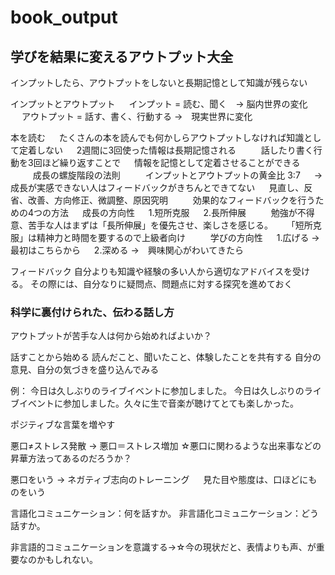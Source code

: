 # book_output
## 学びを結果に変えるアウトプット大全

インプットしたら、アウトプットをしないと長期記憶として知識が残らない  
   
インプットとアウトプット   　
インプット = 読む、聞く　-> 脳内世界の変化   　
アウトプット = 話す、書く、行動する ->　現実世界に変化   　
   
本を読む   　
たくさんの本を読んでも何かしらアウトプットしなければ知識として定着しない   　
2週間に3回使った情報は長期記憶される   　
   　
話したり書く行動を3回ほど繰り返すことで   　
情報を記憶として定着させることができる   　
   　
成長の螺旋階段の法則   　
   　
インプットとアウトプットの黄金比 3:7   　
-> 成長が実感できない人はフィードバックがきちんとできてない   　
見直し、反省、改善、方向修正、微調整、原因究明   　
   　
効果的なフィードバックを行うための4つの方法   　
成長の方向性   　
1.短所克服   　
2.長所伸展   　
   　
勉強が不得意、苦手な人はまずは「長所伸展」を優先させ、楽しさを感じる。   　
「短所克服」は精神力と時間を要するので上級者向け   　
   　
学びの方向性   　
1.広げる →　最初はこちらから   　
2.深める →　興味関心がわいてきたら

フィードバック
自分よりも知識や経験の多い人から適切なアドバイスを受ける。
その際には、自分なりに疑問点、問題点に対する探究を進めておく


### 科学に裏付けられた、伝わる話し方
アウトプットが苦手な人は何から始めればよいか？

話すことから始める
読んだこと、聞いたこと、体験したことを共有する
自分の意見、自分の気づきを盛り込んでみる

例：
今日は久しぶりのライブイベントに参加しました。
今日は久しぶりのライブイベントに参加しました。久々に生で音楽が聴けてとても楽しかった。

ポジティブな言葉を増やす

悪口≠ストレス発散 → 悪口＝ストレス増加
☆悪口に関わるような出来事などの昇華方法ってあるのだろうか？

悪口をいう → ネガティブ志向のトレーニング
   　
見た目や態度は、口ほどにものをいう

言語化コミュニケーション：何を話すか。
非言語化コミュニケーション：どう話すか。

非言語的コミュニケーションを意識する→☆今の現状だと、表情よりも声、が重要なのかもしれない。
